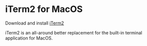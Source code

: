 # iTerm2 for MacOS

Download and install [iTerm2](https://iterm2.com/)

iTerm2 is an all-around better replacement for the built-in terminal application for MacOS.
